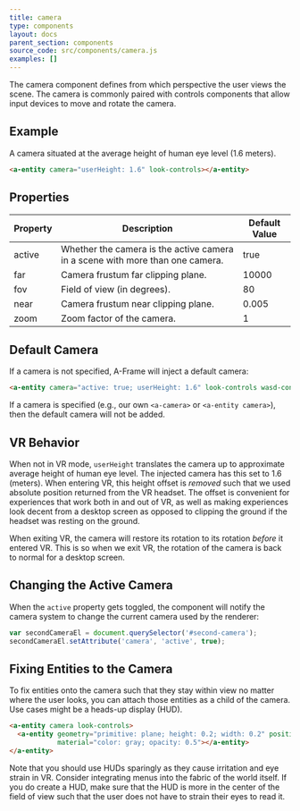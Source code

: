 ```yaml
---
title: camera
type: components
layout: docs
parent_section: components
source_code: src/components/camera.js
examples: []
---
```


The camera component defines from which perspective the user views the scene.
The camera is commonly paired with controls components that allow input devices
to move and rotate the camera.

## Example

A camera situated at the average height of human eye level (1.6 meters).

```html
<a-entity camera="userHeight: 1.6" look-controls></a-entity>
```

## Properties

| Property   | Description                                                                                                                                                                                                                                                                         | Default Value |
|------------|-------------------------------------------------------------------------------------------------------------------------------------------------------------------------------------------------------------------------------------------------------------------------------------|---------------|
| active     | Whether the camera is the active camera in a scene with more than one camera.                                                                                                                                                                                                       | true          |
| far        | Camera frustum far clipping plane.                                                                                                                                                                                                                                                  | 10000         |
| fov        | Field of view (in degrees).                                                                                                                                                                                                                                                         | 80            |
| near       | Camera frustum near clipping plane.                                                                                                                                                                                                                                                 | 0.005         |
| zoom       | Zoom factor of the camera.                                                                                                                                                                                                                                                          | 1             |

## Default Camera

If a camera is not specified, A-Frame will inject a default camera:

```html
<a-entity camera="active: true; userHeight: 1.6" look-controls wasd-controls position="0 0 0" data-aframe-default-camera></a-entity>
```

If a camera is specified (e.g., our own `<a-camera>` or `<a-entity camera>`),
then the default camera will not be added.

## VR Behavior

When not in VR mode, `userHeight` translates the camera up to approximate
average height of human eye level. The injected camera has this set to 1.6
(meters). When entering VR, this height offset is *removed* such that we used
absolute position returned from the VR headset. The offset is convenient for
experiences that work both in and out of VR, as well as making experiences look
decent from a desktop screen as opposed to clipping the ground if the headset
was resting on the ground.

When exiting VR, the camera will restore its rotation to its rotation *before*
it entered VR. This is so when we exit VR, the rotation of the camera is back
to normal for a desktop screen.

## Changing the Active Camera

When the `active` property gets toggled, the component will notify the camera system
to change the current camera used by the renderer:

```js
var secondCameraEl = document.querySelector('#second-camera');
secondCameraEl.setAttribute('camera', 'active', true);
```

## Fixing Entities to the Camera

To fix entities onto the camera such that they stay within view no matter where
the user looks, you can attach those entities as a child of the camera. Use
cases might be a heads-up display (HUD).

```html
<a-entity camera look-controls>
  <a-entity geometry="primitive: plane; height: 0.2; width: 0.2" position="0 0 -1"
            material="color: gray; opacity: 0.5"></a-entity>
</a-entity>
```

Note that you should use HUDs sparingly as they cause irritation and eye strain
in VR. Consider integrating menus into the fabric of the world itself. If you
do create a HUD, make sure that the HUD is more in the center of the field of
view such that the user does not have to strain their eyes to read it.
